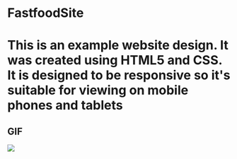# FastfoodSite

<h1>This is an example website design. It was created using HTML5 and CSS. It is designed to be responsive so it's suitable for viewing on mobile phones and tablets </h1>

<h2>GIF</h2>

![](proje_gif.gif)
